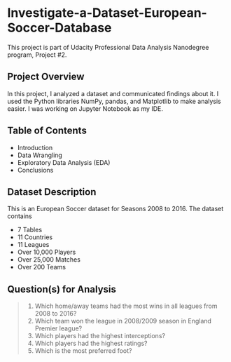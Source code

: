 # Investigate-a-Dataset-European-Soccer-Database

This project is part of Udacity Professional Data Analysis Nanodegree program, Project #2.

## Project Overview

In this project, I analyzed a dataset and communicated findings about it. I used the Python libraries NumPy, pandas, and Matplotlib to make analysis easier. I was working on Jupyter Notebook as my IDE.

## Table of Contents

* Introduction
* Data Wrangling
* Exploratory Data Analysis (EDA)
* Conclusions

## Dataset Description

This is an European Soccer dataset for Seasons 2008 to 2016. The dataset contains

* 7 Tables
* 11 Countries
* 11 Leagues
* Over 10,000 Players
* Over 25,000 Matches
* Over 200 Teams

## Question(s) for Analysis

> 1. Which home/away teams had the most wins in all leagues from 2008 to 2016?
> 2. Which team won the league in 2008/2009 season in England Premier league?
> 3. Which players had the highest interceptions?
> 4. Which players had the highest ratings?
> 5. Which is the most preferred foot?
